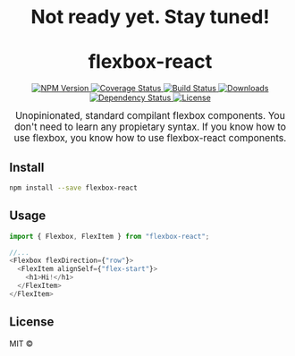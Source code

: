 <big><h1 align="center">Not ready yet. Stay tuned! </h1></big>

<big><h1 align="center">flexbox-react</h1></big>

<p align="center">
  <a href="https://npmjs.org/package/flexbox-react">
    <img src="https://img.shields.io/npm/v/flexbox-react.svg?style=flat-square"
         alt="NPM Version">
  </a>

  <a href="https://coveralls.io/r/nachoaIvarez/flexbox-react">
    <img src="https://img.shields.io/coveralls/nachoaIvarez/flexbox-react.svg?style=flat-square"
         alt="Coverage Status">
  </a>

  <a href="https://travis-ci.org/nachoaIvarez/flexbox-react">
    <img src="https://img.shields.io/travis/nachoaIvarez/flexbox-react.svg?style=flat-square"
         alt="Build Status">
  </a>

  <a href="https://npmjs.org/package/flexbox-react">
    <img src="http://img.shields.io/npm/dm/flexbox-react.svg?style=flat-square"
         alt="Downloads">
  </a>

  <a href="https://david-dm.org/nachoaIvarez/flexbox-react.svg">
    <img src="https://david-dm.org/nachoaIvarez/flexbox-react.svg?style=flat-square"
         alt="Dependency Status">
  </a>

  <a href="https://github.com/nachoaIvarez/flexbox-react/blob/master/LICENSE">
    <img src="https://img.shields.io/npm/l/flexbox-react.svg?style=flat-square"
         alt="License">
  </a>
</p>

<p align="center"><big>
Unopinionated, standard compilant flexbox components. You don&#39;t need to learn any propietary syntax. If you know how to use flexbox, you know how to use flexbox-react components.
</big></p>


## Install

```sh
npm install --save flexbox-react
```

## Usage

```js
import { Flexbox, FlexItem } from "flexbox-react";

//...
<Flexbox flexDirection={"row"}>
  <FlexItem alignSelf={"flex-start"}>
    <h1>Hi!</h1>
  </FlexItem>
</FlexItem>
```

## License

MIT © [](http://github.com/nachoaIvarez)

[npm-url]: https://npmjs.org/package/flexbox-react
[npm-image]: https://img.shields.io/npm/v/flexbox-react.svg?style=flat-square

[travis-url]: https://travis-ci.org/nachoaIvarez/flexbox-react
[travis-image]: https://img.shields.io/travis/nachoaIvarez/flexbox-react.svg?style=flat-square

[coveralls-url]: https://coveralls.io/r/nachoaIvarez/flexbox-react
[coveralls-image]: https://img.shields.io/coveralls/nachoaIvarez/flexbox-react.svg?style=flat-square

[depstat-url]: https://david-dm.org/nachoaIvarez/flexbox-react
[depstat-image]: https://david-dm.org/nachoaIvarez/flexbox-react.svg?style=flat-square

[download-badge]: http://img.shields.io/npm/dm/flexbox-react.svg?style=flat-square
